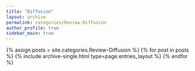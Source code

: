 ```yaml
---
title: "Diffusion"
layout: archive
permalink: categories/Review-Diffusion
author_profile: true
sidebar_main: true
---
```


{% assign posts = site.categories.Review-Diffusion %}
{% for post in posts %} {% include archive-single.html type=page.entries_layout %} {% endfor %}
